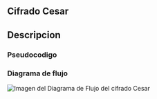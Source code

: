 ## Cifrado Cesar

## Descripcion

### Pseudocodigo

### Diagrama de flujo
![Imagen del Diagrama de Flujo del cifrado Cesar](assets/image/.png)
